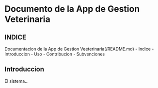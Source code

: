# Documento de la App de Gestion Veterinaria

## INDICE
 Documentacion de la App de Gestion Veeterinaria(/README.md)
       - Indice
       - Introduccion
       - Uso
       - Contribucion
       - Subvenciones
## Introduccion
El sistema...